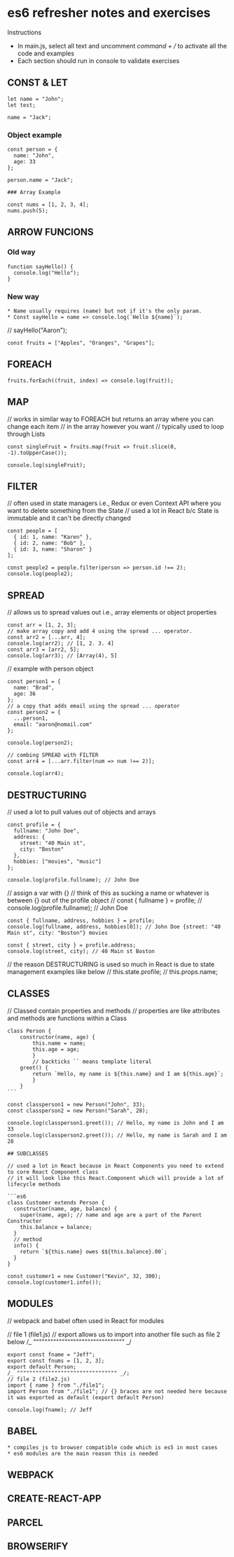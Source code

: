 # **es6 refresher notes and exercises**

Instructions

- In main.js, select all text and uncomment _command + /_ to activate all the code and examples
- Each section should run in console to validate exercises

## CONST & LET

```es6
let name = "John";
let test;

name = "Jack";
```

### Object example

```es6
const person = {
  name: "John",
  age: 33
};

person.name = "Jack";

### Array Example

const nums = [1, 2, 3, 4];
nums.push(5);
```

## ARROW FUNCIONS

### Old way

```es6
function sayHello() {
  console.log("Hello");
}
```

### New way

    * Name usually requires (name) but not if it's the only param.
    * Const sayHello = name => console.log(`Hello ${name}`);

// sayHello("Aaron");

```es6
const fruits = ["Apples", "Oranges", "Grapes"];
```

## FOREACH

```es6
fruits.forEach((fruit, index) => console.log(fruit));
```

## MAP

// works in similar way to FOREACH but returns an array where you can change each item
// in the array however you want
// typically used to loop through Lists

```es6
const singleFruit = fruits.map(fruit => fruit.slice(0, -1).toUpperCase());

console.log(singleFruit);
```

## FILTER

// often used in state managers i.e., Redux or even Context API where you want to delete something from the State
// used a lot in React b/c State is immutable and it can't be directly changed

```es6
const people = [
  { id: 1, name: "Karen" },
  { id: 2, name: "Bob" },
  { id: 3, name: "Sharon" }
];

const people2 = people.filter(person => person.id !== 2);
console.log(people2);
```

## SPREAD

// allows us to spread values out i.e., array elements or object properties

```es6
const arr = [1, 2, 3];
// make array copy and add 4 using the spread ... operator.
const arr2 = [...arr, 4];
console.log(arr2); // [1, 2. 3. 4]
const arr3 = [arr2, 5];
console.log(arr3); // [Array(4), 5]
```

// example with person object

```es6
const person1 = {
  name: "Brad",
  age: 36
};
// a copy that adds email using the spread ... operator
const person2 = {
  ...person1,
  email: "aaron@nomail.com"
};

console.log(person2);

// combing SPREAD with FILTER
const arr4 = [...arr.filter(num => num !== 2)];

console.log(arr4);
```

## DESTRUCTURING

// used a lot to pull values out of objects and arrays

```es6
const profile = {
  fullname: "John Doe",
  address: {
    street: "40 Main st",
    city: "Boston"
  },
  hobbies: ["movies", "music"]
};

console.log(profile.fullname); // John Doe
```

// assign a var with {}
// think of this as sucking a name or whatever is between {} out of the profile object
// const { fullname } = profile;
// console.log(profile.fullname); // John Doe

```es6
const { fullname, address, hobbies } = profile;
console.log(fullname, address, hobbies[0]); // John Doe {street: "40 Main st", city: "Boston"} movies

const { street, city } = profile.address;
console.log(street, city); // 40 Main st Boston
```

// the reason DESTRUCTURING is used so much in React is due to state management examples like below
// this.state.profile;
// this.props.name;

## CLASSES

// Classed contain properties and methods
// properties are like attributes and methods are functions within a Class

````es6
class Person {
    constructor(name, age) {
        this.name = name;
        this.age = age;
        }
        // backticks `` means template literal
    greet() {
        return `Hello, my name is ${this.name} and I am ${this.age}`;
        }
    }
```

const classperson1 = new Person("John", 33);
const classperson2 = new Person("Sarah", 28);

console.log(classperson1.greet()); // Hello, my name is John and I am 33
console.log(classperson2.greet()); // Hello, my name is Sarah and I am 28

## SUBCLASSES

// used a lot in React because in React Components you need to extend to core React Component class
// it will look like this React.Component which will provide a lot of lifecycle methods

```es6
class Customer extends Person {
  constructor(name, age, balance) {
    super(name, age); // name and age are a part of the Parent Constructer
    this.balance = balance;
  }
  // method
  info() {
    return `${this.name} owes $${this.balance}.00`;
  }
}

const customer1 = new Customer("Kevin", 32, 300);
console.log(customer1.info());
````

## MODULES

// webpack and babel often used in React for modules

// file 1 (file1.js)
// export allows us to import into another file such as file 2 below
/_ """""""""""""""""""""""""""""""" _/

```es6
export const fname = "Jeff";
export const fnums = [1, 2, 3];
export default Person;
/_ """""""""""""""""""""""""""""""" _/;
// file 2 (file2.js)
import { name } from "./file1";
import Person from "./file1"; // {} braces are not needed here because it was exported as default (export default Person)

console.log(fname); // Jeff
```

## BABEL

    * compiles js to browser compatible code which is es5 in most cases
    * es6 modules are the main reason this is needed

## WEBPACK

## CREATE-REACT-APP

## PARCEL

## BROWSERIFY
